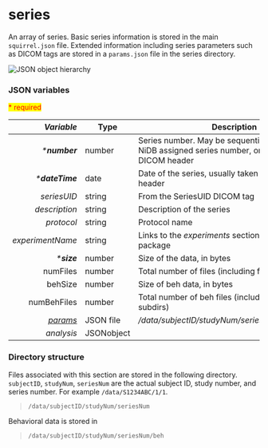 # series

An array of series. Basic series information is stored in the main `squirrel.json` file. Extended information including series parameters such as DICOM tags are stored in a `params.json` file in the series directory.

![JSON object hierarchy](https://mermaid.ink/img/pako:eNptks1qwzAQhF\_FKBcFbMjBvajQU3sppYXmaihba-2okWyhH5oQ8u5duZZT0vigHXk-7Yi1T6wdJTLBegd2V7y8N0NBjxvHwJ-3b6-TWlfVg4QAPC3r-wtC7z8stHvokWdx5VtlUasBPV\_UFYEHi04ZHILnf3SmUiZRPn5-YUtIFtnP-8SEKBUlzfUGYRB8dIRkcYORLvaeT-vi\_jZMEXS9lDCV\_zYMoI9eeZ7FgkwH0jzAgaFhTCW7y2jmQW8ttjyLS8pR49yo6JTWYtV1eLfZlD64cY9iVdf1rKtvJcNO1PbASmbQGVCSPvIpdWpY2KHBhgmSEjuIOjSsGc6ERkup-CRVGB0THWiPJYMYxu1xaJkILmKGHhXQP2Nm6vwDpfHG2Q)

### JSON variables

<mark style="color:red;">\* required</mark>

|        _**Variable**_ | **Type**   | **Description**                                                                                         |
| --------------------: | ---------- | ------------------------------------------------------------------------------------------------------- |
|        _\***number**_ | number     | Series number. May be sequential, correspond to NiDB assigned series number, or taken from DICOM header |
|      _\***dateTime**_ | date       | Date of the series, usually taken from the DICOM header                                                 |
|           _seriesUID_ | string     | From the SeriesUID DICOM tag                                                                            |
|         _description_ | string     | Description of the series                                                                               |
|            _protocol_ | string     | Protocol name                                                                                           |
|      _experimentName_ | string     | Links to the _experiments_ section of the squirrel package                                              |
|          _\***size**_ | number     | Size of the data, in bytes                                                                              |
|              numFiles | number     | Total number of files (including files in subdirs)                                                      |
|               behSize | number     | Size of beh data, in bytes                                                                              |
|           numBehFiles | number     | Total number of beh files (including files in subdirs)                                                  |
| [_params_](params.md) | JSON file  | _/data/subjectID/studyNum/seriesNum/params.json_                                                        |
|            _analysis_ | JSONobject |                                                                                                         |

### Directory structure

Files associated with this section are stored in the following directory. `subjectID`, `studyNum`, `seriesNum` are the actual subject ID, study number, and series number. For example `/data/S1234ABC/1/1`.

> `/data/subjectID/studyNum/seriesNum`

Behavioral data is stored in

> `/data/subjectID/studyNum/seriesNum/beh`
